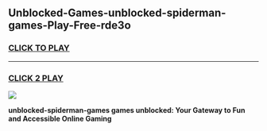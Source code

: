 
## Unblocked-Games-unblocked-spiderman-games-Play-Free-rde3o
<h3>
<a href="https://premium76.site?title=unblocked-spiderman-games&ref=18A1">CLICK TO PLAY</a></h3>
<hr>

<h3>
<a href="https://premium76.site?title=unblocked-spiderman-games&ref=18A1">CLICK 2 PLAY</a>
  
</h3>

<a href="https://premium76.site?title=unblocked-spiderman-games&ref=18A1"><img src="https://clearcache.store/games.png"></a>


**unblocked-spiderman-games games unblocked: Your Gateway to Fun and Accessible Online Gaming**
